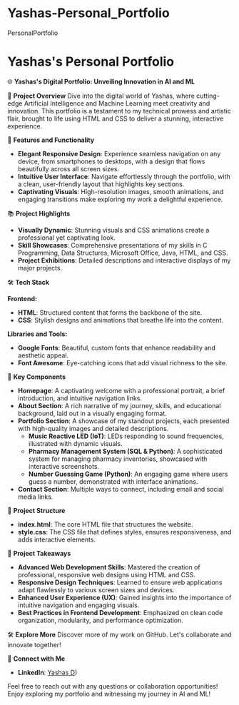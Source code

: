 # Yashas-Personal_Portfolio
PersonalPortfolio
# Yashas's Personal Portfolio

🌐 **Yashas's Digital Portfolio: Unveiling Innovation in AI and ML**

🎯 **Project Overview**
Dive into the digital world of Yashas, where cutting-edge Artificial Intelligence and Machine Learning meet creativity and innovation. This portfolio is a testament to my technical prowess and artistic flair, brought to life using HTML and CSS to deliver a stunning, interactive experience.

📄 **Features and Functionality**

- **Elegant Responsive Design**: Experience seamless navigation on any device, from smartphones to desktops, with a design that flows beautifully across all screen sizes.
- **Intuitive User Interface**: Navigate effortlessly through the portfolio, with a clean, user-friendly layout that highlights key sections.
- **Captivating Visuals**: High-resolution images, smooth animations, and engaging transitions make exploring my work a delightful experience.

📚 **Project Highlights**

- **Visually Dynamic**: Stunning visuals and CSS animations create a professional yet captivating look.
- **Skill Showcases**: Comprehensive presentations of my skills in C Programming, Data Structures, Microsoft Office, Java, HTML, and CSS.
- **Project Exhibitions**: Detailed descriptions and interactive displays of my major projects.

🛠️ **Tech Stack**

**Frontend:**
- **HTML**: Structured content that forms the backbone of the site.
- **CSS**: Stylish designs and animations that breathe life into the content.

**Libraries and Tools:**
- **Google Fonts**: Beautiful, custom fonts that enhance readability and aesthetic appeal.
- **Font Awesome**: Eye-catching icons that add visual richness to the site.

🚀 **Key Components**

- **Homepage**: A captivating welcome with a professional portrait, a brief introduction, and intuitive navigation links.
- **About Section**: A rich narrative of my journey, skills, and educational background, laid out in a visually engaging format.
- **Portfolio Section**: A showcase of my standout projects, each presented with high-quality images and detailed descriptions.
  - **Music Reactive LED (IoT)**: LEDs responding to sound frequencies, illustrated with dynamic visuals.
  - **Pharmacy Management System (SQL & Python)**: A sophisticated system for managing pharmacy inventories, showcased with interactive screenshots.
  - **Number Guessing Game (Python)**: An engaging game where users guess a number, demonstrated with interface animations.
- **Contact Section**: Multiple ways to connect, including email and social media links.

📂 **Project Structure**

- **index.html**: The core HTML file that structures the website.
- **style.css**: The CSS file that defines styles, ensures responsiveness, and adds interactive elements.

📝 **Project Takeaways**

- **Advanced Web Development Skills**: Mastered the creation of professional, responsive web designs using HTML and CSS.
- **Responsive Design Techniques**: Learned to ensure web applications adapt flawlessly to various screen sizes and devices.
- **Enhanced User Experience (UX)**: Gained insights into the importance of intuitive navigation and engaging visuals.
- **Best Practices in Frontend Development**: Emphasized on clean code organization, modularity, and performance optimization.

🛠️ **Explore More**
Discover more of my work on GitHub. Let's collaborate and innovate together!

📢 **Connect with Me**
- **LinkedIn**: [Yashas D](https://www.linkedin.com/in/yashasd2004/))

Feel free to reach out with any questions or collaboration opportunities! Enjoy exploring my portfolio and witnessing my journey in AI and ML!
